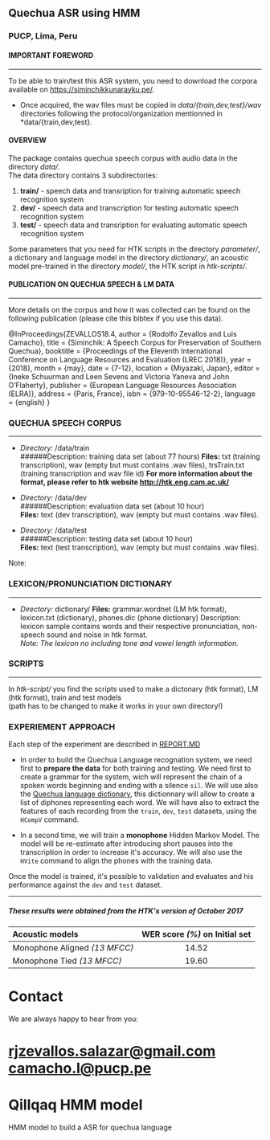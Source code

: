 ## Quechua ASR using HMM
### PUCP, Lima, Peru


#### IMPORTANT FOREWORD
------------------------------------------------------------------------------------
To be able to train/test this ASR system, you need to download the corpora available on https://siminchikkunarayku.pe/.

- Once acquired, the wav files must be copied in *data/{train,dev,test}/wav* directories following the protocol/organization mentionned in *data/{train,dev,test}.


#### OVERVIEW

The package contains quechua speech corpus with audio data in the directory *data/*.  
The data directory contains 3 subdirectories:   
1. **train/** - speech data and transription for training automatic speech recognition system
2. **dev/** - speech data and transcription for testing automatic speech recognition system    
3. **test/** - speech data and transription for evaluating automatic speech recognition system   

Some parameters that you need for HTK scripts in the directory *parameter/*, a dictionary and language model in the directory *dictionary/*, an acoustic model pre-trained in the directory *model/*, the HTK script in *htk-scripts/*.

#### PUBLICATION ON QUECHUA SPEECH & LM DATA
------------------------------------------------------------------------------------
More details on the corpus and how it was collected can be found on the following publication (please cite this bibtex if you use this data).

@InProceedings{ZEVALLOS18.4,
  author = {Rodolfo Zevallos and Luis Camacho},
  title = {Siminchik: A Speech Corpus for Preservation of Southern Quechua},
  booktitle = {Proceedings of the Eleventh International Conference on Language Resources and Evaluation (LREC 2018)},
  year = {2018},
  month = {may},
  date = {7-12},
  location = {Miyazaki, Japan},
  editor = {Ineke Schuurman and Leen Sevens and Victoria Yaneva and John O’Flaherty},
  publisher = {European Language Resources Association (ELRA)},
  address = {Paris, France},
  isbn = {979-10-95546-12-2},
  language = {english}
}

### QUECHUA SPEECH CORPUS
------------------------------------------------------------------------------------
 - *Directory:* /data/train    
######Description: training data set (about 77 hours)
**Files:** txt (training transcription), wav (empty but must contains .wav files), trsTrain.txt (training transcription and wav file id)
**For more information about the format, please refer to htk website http://htk.eng.cam.ac.uk/**       

 - *Directory:* /data/dev    
######Description: evaluation data set (about 10 hour)    
**Files:** text (dev transcription), wav (empty but must contains .wav files).         

 - *Directory:* /data/test     
######Description: testing data set (about 10 hour)     
**Files:** text (test transcription), wav (empty but must contains .wav files).     

Note: 

 
### LEXICON/PRONUNCIATION DICTIONARY
------------------------------------------------------------------------------------
 - *Directory:* dictionary/
**Files:** grammar.wordnet (LM htk format), lexicon.txt (dictionary), phones.dic (phone dictionary)
Description: lexicon sample contains words and their respective pronunciation, non-speech sound and noise in htk format.    
*Note: The lexicon no including tone and vowel length information.*


### SCRIPTS
------------------------------------------------------------------------------------
In *htk-script/* you find the scripts used to make a dictonary (htk format), LM (htk format), train and test models    
(path has to be changed to make it works in your own directory!)    
 

### EXPERIEMENT APPROACH

Each step of the experiment are described  in [REPORT.MD](https://github.com/nyro22/asr_hmm/blob/master/Report.md)

* In order to build the Quechua Language recognation system, we need first to **prepare the data** for both training and testing. We need first to create a grammar for the system, wich will represent the chain of a spoken words beginning and ending with a silence `sil`. We will use also the [Quechua language dictionary](https://siminchikkunarayku.pe/), this dictionnary will allow to create a list of diphones representing each word. We will have also to extract the features of each recording from the `train`, `dev`, `test`  datasets, using the `HCompV` command.

* In a second time, we will train a **monophone** Hidden Markov Model. The model will be re-estimate after introducing short pauses into the transcription in order to increase it's accuracy. We will also use the `HVite` command to align the phones with the training data.

Once the model is trained, it's possible to validation and evaluates and his performance against the `dev` and `test` dataset.

------------------------------------------------------------------------------------
##### These results were obtained from the HTK's version of October 2017

Acoustic models                | WER score *(%)* on **Initial** set   |
:------------------------------|:------------------------------------:| 
Monophone Aligned *(13 MFCC)*  |                14.52                 |
Monophone Tied    *(13 MFCC)*  |                19.60                 |


# Contact
We are always happy to hear from you:

rjzevallos.salazar@gmail.com \
camacho.l@pucp.pe
=======
# Qillqaq HMM model
HMM model to build a ASR for quechua language

